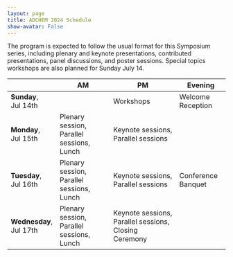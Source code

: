 ```yaml
---
layout: page
title: ADCHEM 2024 Schedule
show-avatar: False
---
```


The program is expected to follow the usual format for this Symposium series, including plenary and keynote presentations, contributed presentations, panel discussions, and poster sessions. Special topics workshops are also planned for Sunday July 14.

|                             | **AM**                                    | **PM**                                                | **Evening**        |
|-----------------------------|-------------------------------------------|-------------------------------------------------------|--------------------|
| **Sunday**, <br>Jul 14th    |                                           | Workshops                                             | Welcome Reception  |
| **Monday**, <br>Jul 15th    | Plenary session, Parallel sessions, Lunch | Keynote sessions, Parallel sessions                   |                    |
| **Tuesday**, <br>Jul 16th   | Plenary session, Parallel sessions, Lunch | Keynote sessions, Parallel sessions                   | Conference Banquet |
| **Wednesday**, <br>Jul 17th | Plenary session, Parallel sessions, Lunch | Keynote sessions, Parallel sessions, Closing Ceremony |                    |


<!-- 
### Navigation
[Day 1: August 7th (Sunday)](https://controls.papercept.net/conferences/conferences/ACIP20/program/ACIP20_ContentListWeb_1.html) | [Day 2: August 8th (Monday)](https://controls.papercept.net/conferences/conferences/ACIP20/program/ACIP20_ContentListWeb_2.html) | [Day 3: August 9th (Tuesday)](https://controls.papercept.net/conferences/conferences/ACIP20/program/ACIP20_ContentListWeb_3.html)

### Program on PaperCept
The full conference program and schedules are available via [PaperCept](https://controls.papercept.net/conferences/conferences/ACIP20/program/ACIP20_ProgramAtAGlanceWeb.html).

### Conference Location

{% include _info/location.html %}

<!-- Download [Excel]({% link assets/docs/schedule.xlsx %}) or [PDF]({% link assets/docs/schedule.pdf %}) copy of the agenda. -->